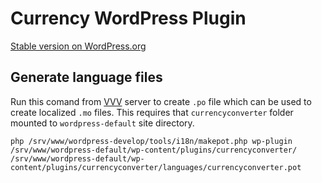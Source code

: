 # Currency WordPress Plugin

[Stable version on WordPress.org](https://wordpress.org/plugins/currencyconverter/)

## Generate language files

Run this comand from [VVV](https://github.com/Varying-Vagrant-Vagrants/VVV) server to create `.po` file which can be used to create localized `.mo` files. This requires that `currencyconverter` folder mounted to `wordpress-default` site directory. 

```
php /srv/www/wordpress-develop/tools/i18n/makepot.php wp-plugin /srv/www/wordpress-default/wp-content/plugins/currencyconverter/ /srv/www/wordpress-default/wp-content/plugins/currencyconverter/languages/currencyconverter.pot
```
